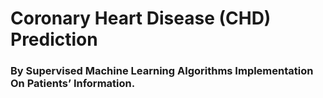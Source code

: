 # Coronary Heart Disease (CHD) Prediction 
### By Supervised Machine Learning Algorithms Implementation On Patients’ Information.
